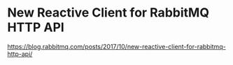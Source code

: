 # New Reactive Client for RabbitMQ HTTP API

https://blog.rabbitmq.com/posts/2017/10/new-reactive-client-for-rabbitmq-http-api/

